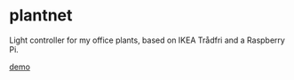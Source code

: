 # plantnet
Light controller for my office plants, based on IKEA Trådfri and a Raspberry Pi.

[demo](demo.gif)
